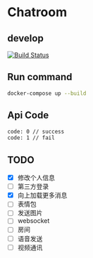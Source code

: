 # Chatroom

## develop

[![Build Status](https://travis-ci.org/pengliheng/chatroom.svg?branch=develop)](https://travis-ci.org/pengliheng/chatroom)

## Run command

```bash
docker-compose up --build
```

## Api Code

```bash
code: 0 // success
code: 1 // fail
```

## TODO

- [x] 修改个人信息
- [ ] 第三方登录
- [x] 向上加载更多消息
- [ ] 表情包
- [ ] 发送图片
- [ ] websocket
- [ ] 房间
- [ ] 语音发送
- [ ] 视频通讯
